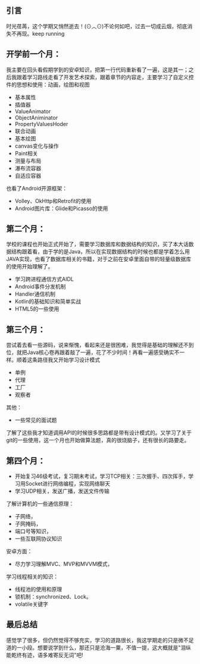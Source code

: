 ## 引言

时光荏苒，这个学期又悄然逝去！(⊙︿⊙)不论何如吧，过去一切成云烟，彻底消失不再现。keep running

## 开学前一个月：

我主要在回头看假期学到的安卓知识，把第一行代码重新看了一遍，这是其一；之后我跟着学习路线走看了开发艺术探索，跟着章节的内容走，主要学习了自定义控件的思想和使用：动画，绘图和视图

- 基本属性
- 插值器
- ValueAnimator
- ObjectAniminator
- PropertyValuesHoder
- 联合动画
- 基本绘图
- canvas变化与操作
- Paint相关
- 测量与布局
- 瀑布流容器
- 自适应容器

也看了Android开源框架：

- Volley、OkHttp和Retrofit的使用
- Android图片库：Glide和Picasso的使用

## 第二个月：

学校的课程也开始正式开始了，需要学习数据库和数据结构的知识，买了本大话数据结构跟着看，由于学的是Java，所以在实现数据结构的时候也都是学着怎么用JAVA实现，也看了数据库相关的书籍，对于之前在安卓里面自带的轻量级数据库的使用开始理解了。

- 学习跨进程通信方式AIDL
- Android事件分发机制
- Handler通信机制
- Kotlin的基础知识和简单实战
- HTML5的一些使用

## 第三个月：

尝试着去看一些源码，说来惭愧，看起来还是很困难，我觉得是基础的理解还不到位，就把Java核心卷再跟着敲了一遍，花了不少时间！再看一遍感受确实不一样。顺着这条路径我又开始学习设计模式

- 单例
- 代理
- 工厂
- 观察者

其他：

- 一些常见的面试题

了解了这些我才知道调用API的时候很多思路都是带有设计模式的。又学习了关于git的一些使用，这一个月也开始做算法题，真的很烧脑子，还有很长的路要走。

## 第四个月：

- 开始复习46级考试，复习期末考试，学习TCP相关：三次握手、四次挥手，学习用Socket进行网络编程，实现网络聊天
- 学习UDP相关，发送广播，发送文件传输

了解计算机的一些通信原理：

- 子网络，
- 子网掩码，
- 端口号等知识，
- 一些互联网协议知识

安卓方面：

- 尽力学习理解MVC、MVP和MVVM模式，

学习线程相关的知识：

- 线程池的使用和原理
- 锁机制：synchronized、Lock。
- volatile关键字

## 最后总结

感觉学了很多，但仍然觉得不够充实，学习的道路很长，我这学期走的只是微不足道的一小段。想要说学到什么，那还只是沧海一粟，不值一提，这大概就是"泪纵能乾终有迹，语多难寄反无词"吧!

